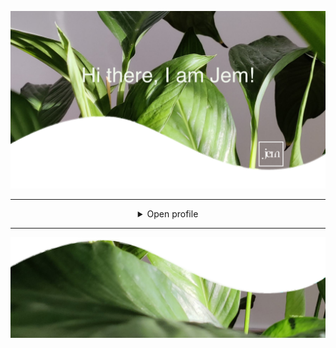[comment]: <> (well hello!)


[comment]: <> (header)

![header](Assets/header.png)



[comment]: <> (drop down section)
___

<details align="middle">
<summary>Open profile</summary>
<p> testing </p>
</details>

___


[comment]: <> (footer)
![footer](Assets/footer.png)
